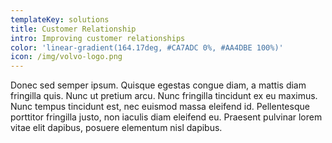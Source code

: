 ```yaml
---
templateKey: solutions
title: Customer Relationship
intro: Improving customer relationships
color: 'linear-gradient(164.17deg, #CA7ADC 0%, #AA4DBE 100%)'
icon: /img/volvo-logo.png
---
```

Donec sed semper ipsum. Quisque egestas congue diam, a mattis diam fringilla quis. Nunc ut pretium arcu. Nunc fringilla tincidunt ex eu maximus. Nunc tempus tincidunt est, nec euismod massa eleifend id. Pellentesque porttitor fringilla justo, non iaculis diam eleifend eu. Praesent pulvinar lorem vitae elit dapibus, posuere elementum nisl dapibus.
